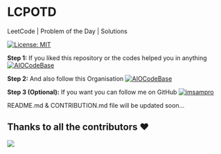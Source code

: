 # LCPOTD

LeetCode | Problem of the Day | Solutions

[![License: MIT](https://img.shields.io/badge/License-MIT-yellow.svg?style=for-the-badge)](https://opensource.org/licenses/MIT)

**Step 1:** If you liked this repository or the codes helped you in anything <a href="https://www.github.com/AIOCodeBase/LCPOTD" target="_blank"><img src="https://img.shields.io/github/stars/AIOCodeBase/LCPOTD?label=Star%20this%20Repository&style=for-the-badge" alt="AIOCodeBase" /></a> 

**Step 2:** And also follow this Organisation <a href="https://www.github.com/AIOCodeBase" target="_blank"><img src="https://img.shields.io/github/followers/AIOCodeBase?logo=github&label=follow%20%40AIOCodeBase&style=for-the-badge" alt="AIOCodeBase" /></a>

**Step 3 (Optional):** If you want you can follow me on GitHub <a href="https://www.github.com/imsampro" target="_blank"><img src="https://img.shields.io/github/followers/imsampro?logo=github&label=follow%20%40imsampro&style=for-the-badge" alt="imsampro" /></a>

README.md & CONTRIBUTION.md file will be updated soon...

## Thanks to all the contributors ❤️

<a href="https://github.com/AIOCodeBase/GFGPOTD/graphs/contributors">
  <img src="https://contrib.rocks/image?repo=AIOCodeBase/LCPOTD" />
</a>

